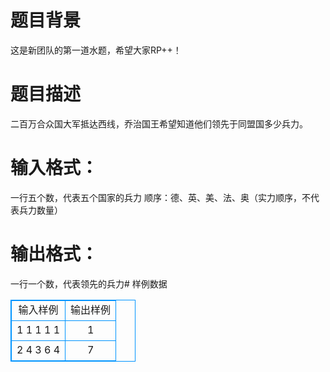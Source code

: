 # 题目背景
这是新团队的第一道水题，希望大家RP++！

# 题目描述
二百万合众国大军抵达西线，乔治国王希望知道他们领先于同盟国多少兵力。
# 输入格式：
一行五个数，代表五个国家的兵力 顺序：德、英、美、法、奥（实力顺序，不代表兵力数量）

# 输出格式：
一行一个数，代表领先的兵力# 样例数据
<style>
        table,table tr th, table tr td { border:1px solid #0094ff; }
        table { width: 200px; min-height: 25px; line-height: 25px; text-align: center; border-collapse: collapse;}   
    </style>
<table>
	<tr>
		<td>输入样例</td>
		<td>输出样例</td>
	</tr>
<tr><td>1 1 1 1 1</td><td>1</td></tr><tr><td>2 4 3 6 4</td><td>7</td></tr></table>
